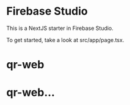 # Firebase Studio

This is a NextJS starter in Firebase Studio.

To get started, take a look at src/app/page.tsx.
# qr-web
# qr-web...
